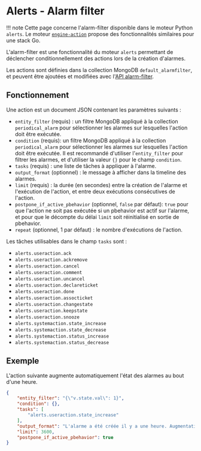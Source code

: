 # Alerts - Alarm filter

!!! note
    Cette page concerne l'alarm-filter disponible dans le moteur Python `alerts`. Le moteur [`engine-action`](moteur-action.md) propose des fonctionnalités similaires pour une stack Go.

L'alarm-filter est une fonctionnalité du moteur `alerts` permettant de déclencher conditionnellement des actions lors de la création d'alarmes.

Les actions sont définies dans la collection MongoDB `default_alarmfilter`, et peuvent être ajoutées et modifiées avec l'[API alarm-filter](../../guide-developpement/api/api-v2-alarm-filter.md).

## Fonctionnement

Une action est un document JSON contenant les paramètres suivants :

 - `entity_filter` (requis) : un filtre MongoDB appliqué à la collection `periodical_alarm` pour sélectionner les alarmes sur lesquelles l'action doit être exécutée.
 - `condition` (requis): un filtre MongoDB appliqué à la collection `periodical_alarm` pour sélectionner les alarmes sur lesquelles l'action doit être exécutée. Il est recommandé d'utiliser l'`entity_filter` pour filtrer les alarmes, et d'utiliser la valeur `{}` pour le champ `condition`.
 - `tasks` (requis) : une liste de tâches à appliquer à l'alarme.
 - `output_format` (optionnel) : le message à afficher dans la timeline des alarmes.
 - `limit` (requis) : la durée (en secondes) entre la création de l'alarme et l'exécution de l'action, et entre deux exécutions consécutives de l'action.
 - `postpone_if_active_pbehavior` (optionnel, `false` par défaut): `true` pour que l'action ne soit pas exécutée si un pbehavior est actif sur l'alarme, et pour que le décompte du délai `limit` soit réinitialisé en sortie de pbehavior.
 - `repeat` (optionnel, 1 par défaut) : le nombre d'exécutions de l'action.


Les tâches utilisables dans le champ `tasks` sont :

 - `alerts.useraction.ack`
 - `alerts.useraction.ackremove`
 - `alerts.useraction.cancel`
 - `alerts.useraction.comment`
 - `alerts.useraction.uncancel`
 - `alerts.useraction.declareticket`
 - `alerts.useraction.done`
 - `alerts.useraction.assocticket`
 - `alerts.useraction.changestate`
 - `alerts.useraction.keepstate`
 - `alerts.useraction.snooze`
 - `alerts.systemaction.state_increase`
 - `alerts.systemaction.state_decrease`
 - `alerts.systemaction.status_increase`
 - `alerts.systemaction.status_decrease`

## Exemple

L'action suivante augmente automatiquement l'état des alarmes au bout d'une heure.

```json
{
    "entity_filter": "{\"v.state.val\": 1}",
    "condition": {},
    "tasks": [
        "alerts.useraction.state_increase"
    ],
    "output_format": "L'alarme a été créée il y a une heure. Augmentation automatique de son état.",
    "limit": 3600,
    "postpone_if_active_pbehavior": true
}
```
